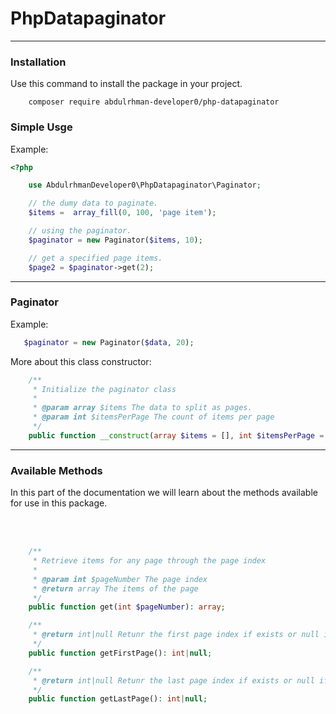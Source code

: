 # PhpDatapaginator

---

### Installation

Use this command to install the package in your project.

```
    composer require abdulrhman-developer0/php-datapaginator
```

### Simple Usge

Example:
```php
<?php

    use AbdulrhmanDeveloper0\PhpDatapaginator\Paginator;

    // the dumy data to paginate.
    $items =  array_fill(0, 100, 'page item');

    // using the paginator.
    $paginator = new Paginator($items, 10);

    // get a specified page items.
    $page2 = $paginator->get(2);
```

---

### Paginator

Example:
```php
   $paginator = new Paginator($data, 20);
```

More about this class constructor:
```php
    /**
     * Initialize the paginator class
     * 
     * @param array $items The data to split as pages.
     * @param int $itemsPerPage The count of items per page
     */
    public function __construct(array $items = [], int $itemsPerPage = 10)
```

---

### Available Methods
In this part of the documentation we will learn about the methods available for use in this package.

<br><br>

```php
    /**
     * Retrieve items for any page through the page index
     * 
     * @param int $pageNumber The page index
     * @return array The items of the page
     */
    public function get(int $pageNumber): array;
```

```php
    /**
     * @return int|null Retunr the first page index if exists or null if not
     */
    public function getFirstPage(): int|null;
```

```php
    /**
     * @return int|null Retunr the last page index if exists or null if not
     */
    public function getLastPage(): int|null;
```